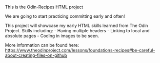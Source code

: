 This is the Odin-Recipes HTML project

We are going to start practicing committing early and often!

This project will showcase my early HTML skills learned from The Odin Project. Skills including:
	- Having multiple headers
	- Linking to local and absolute pages
	- Coding in images to be seen.

More information can be found here: https://www.theodinproject.com/lessons/foundations-recipes#be-careful-about-creating-files-on-github



